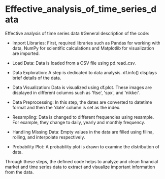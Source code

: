# Effective_analysis_of_time_series_data
Effective analysis of time series data
#General description of the code:

*  Import Libraries: First, required libraries such as Pandas for working with data, NumPy for scientific calculations and Matplotlib for visualization are imported.

*  Load Data: Data is loaded from a CSV file using pd.read_csv.

*  Data Exploration: A step is dedicated to data analysis. df.info() displays brief details of the data.

*  Data Visualization: Data is visualized using df.plot. These images are displayed in different columns such as 'ftse', 'spx', and 'nikkei'.

*  Data Preprocessing: In this step, the dates are converted to datetime format and then the 'date' column is set as the index.

*  Resampling: Data is changed to different frequencies using resample. For example, they change to daily, yearly and monthly frequency.

*  Handling Missing Data: Empty values in the data are filled using fillna, rolling, and interpolate respectively.

*  Probability Plot: A probability plot is drawn to examine the distribution of data.

Through these steps, the defined code helps to analyze and clean financial market and time series data to extract and visualize important information from the data.
